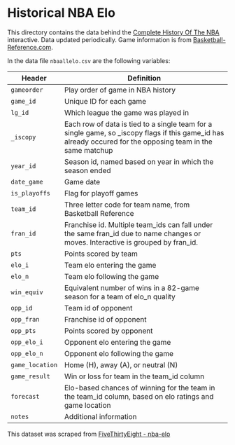 # Historical NBA Elo

This directory contains the data behind the [Complete History Of The NBA](http://fivethirtyeight.com/interactives/the-complete-history-of-every-nba-team-by-elo) interactive. Data updated periodically. Game information is from [Basketball-Reference.com](http://www.basketball-reference.com/).

In the data file `nbaallelo.csv` are the following variables:

Header | Definition
---|---------
`gameorder` | Play order of game in NBA history
`game_id` | Unique ID for each game
`lg_id` | Which league the game was played in
`_iscopy` | Each row of data is tied to a single team for a single game, so _iscopy flags if this game_id has already occured for the opposing team in the same matchup
`year_id` | Season id, named based on year in which the season ended
`date_game` | Game date
`is_playoffs` | Flag for playoff games
`team_id` | Three letter code for team name, from Basketball Reference
`fran_id` | Franchise id. Multiple team_ids can fall under the same fran_id due to name changes or moves. Interactive is grouped by fran_id.
`pts` | Points scored by team
`elo_i` | Team elo entering the game
`elo_n` | Team elo following the game
`win_equiv` | Equivalent number of wins in a 82-game season for a team of elo_n quality
`opp_id` | Team id of opponent
`opp_fran` | Franchise id of opponent
`opp_pts` | Points scored by opponent
`opp_elo_i` | Opponent elo entering the game
`opp_elo_n` | Opponent elo following the game
`game_location` | Home (H), away (A), or neutral (N)
`game_result` | Win or loss for team in the team_id column
`forecast` | Elo-based chances of winning for the team in the team_id column, based on elo ratings and game location
`notes` | Additional information

This dataset was scraped from [FiveThirtyEight - nba-elo](https://github.com/fivethirtyeight/data/tree/master/nba-elo)